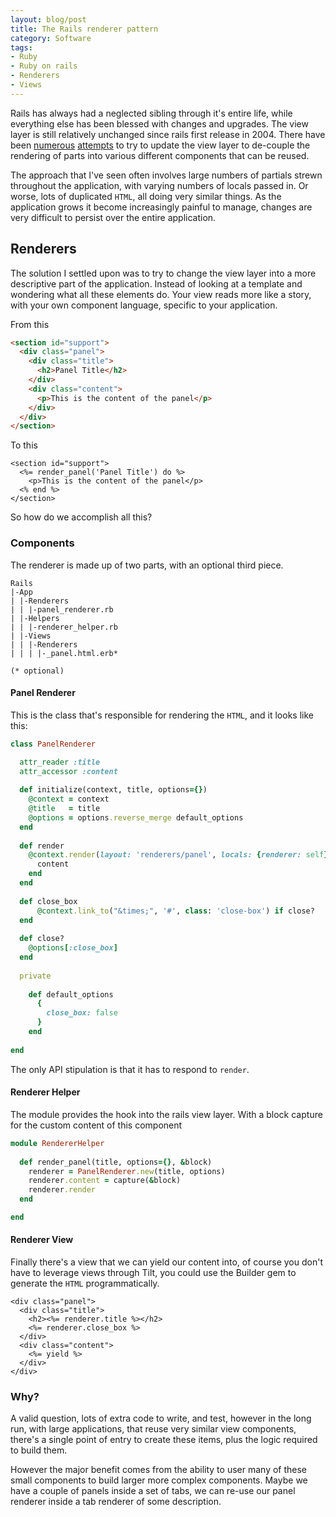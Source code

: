 ```yaml
---
layout: blog/post
title: The Rails renderer pattern
category: Software
tags:
- Ruby
- Ruby on rails
- Renderers
- Views
---
```

Rails has always had a neglected sibling through it's entire life, while everything else has been blessed with changes and upgrades. The view layer is still relatively unchanged since rails first release in 2004. There have been [numerous](https://github.com/apotonick/cells) [attempts](http://apotomo.de/) to try to update the view layer to de-couple the rendering of parts into various different components that can be reused.

The approach that I've seen often involves large numbers of partials strewn throughout the application, with varying numbers of locals passed in. Or worse, lots of duplicated `HTML`, all doing very similar things. As the application grows it become increasingly painful to manage, changes are very difficult to persist over the entire application.

## Renderers
The solution I settled upon was to try to change the view layer into a more descriptive part of the application. Instead of looking at a template and wondering what all these elements do. Your view reads more like a story, with your own component language, specific to your application.

From this

``` html
<section id="support">
  <div class="panel">
  	<div class="title">
  	  <h2>Panel Title</h2>
  	</div>
  	<div class="content">
      <p>This is the content of the panel</p>
  	</div>
  </div>
</section>
```

To this

``` erb
<section id="support">
  <%= render_panel('Panel Title') do %>
    <p>This is the content of the panel</p>
  <% end %>
</section>
```

So how do we accomplish all this?

### Components

The renderer is made up of two parts, with an optional third piece.

    Rails
    |-App
    | |-Renderers
    | | |-panel_renderer.rb
    | |-Helpers
    | | |-renderer_helper.rb
    | |-Views
    | | |-Renderers
    | | | |-_panel.html.erb*
    
    (* optional)

#### Panel Renderer

This is the class that's responsible for rendering the `HTML`, and it looks like this:

``` ruby
class PanelRenderer

  attr_reader :title
  attr_accessor :content
  
  def initialize(context, title, options={})
  	@context = context
  	@title   = title
  	@options = options.reverse_merge default_options
  end
  
  def render
    @context.render(layout: 'renderers/panel', locals: {renderer: self}) do
      content
    end
  end
  
  def close_box
      @context.link_to("&times;", '#', class: 'close-box') if close?
  end
  
  def close?
    @options[:close_box]
  end
  
  private
  
    def default_options
      {
        close_box: false
      }
    end
  
end
```

The only API stipulation is that it has to respond to `render`.

#### Renderer Helper

The module provides the hook into the rails view layer. With a block capture for the custom content of this component

``` ruby
module RendererHelper
  
  def render_panel(title, options={}, &block)
    renderer = PanelRenderer.new(title, options)
    renderer.content = capture(&block)
    renderer.render
  end

end
```

#### Renderer View

Finally there's a view that we can yield our content into, of course you don't have to leverage views through Tilt, you could use the Builder gem to generate the `HTML` programmatically.

```erb
<div class="panel">
  <div class="title">
    <h2><%= renderer.title %></h2>
    <%= renderer.close_box %>
  </div>
  <div class="content">
    <%= yield %>
  </div>
</div>
```

### Why?

A valid question, lots of extra code to write, and test, however in the long run, with large applications, that reuse very similar view components, there's a single point of entry to create these items, plus the logic required to build them.

However the major benefit comes from the ability to user many of these small components to build larger more complex components. Maybe we have a couple of panels inside a set of tabs, we can re-use our panel renderer inside a tab renderer of some description.

